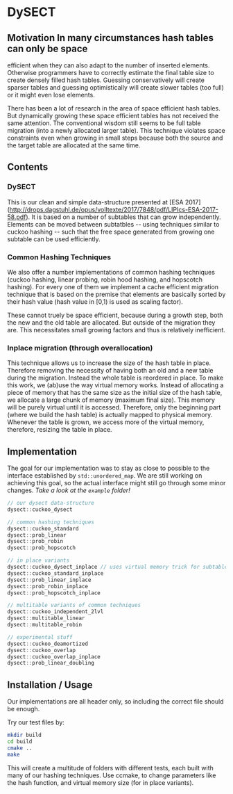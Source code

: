 # DySECT

## Motivation In many circumstances hash tables can only be space
efficient when they can also adapt to the number of inserted elements.
Otherwise programmers have to correctly estimate the final table size
to create densely filled hash tables.  Guessing conservatively will
create sparser tables and guessing optimistically will create slower
tables (too full) or it might even lose elements.

There has been a lot of research in the area of space efficient hash
tables.  But dynamically growing these space efficient tables has not
received the same attention.  The conventional wisdom still seems to
be full table migration (into a newly allocated larger table).  This
technique violates space constraints even when growing in small steps
because both the source and the target table are allocated at the same
time.

## Contents

### DySECT
This is our clean and simple data-structure presented at [ESA 2017]
(http://drops.dagstuhl.de/opus/volltexte/2017/7848/pdf/LIPIcs-ESA-2017-58.pdf).
It is based on a number of subtables that can grow independently.
Elements can be moved between subtatbles -- using techniques similar
to cuckoo hashing -- such that the free space generated from growing
one subtable can be used efficiently.

### Common Hashing Techniques
We also offer a number implementations of common hashing techniques
(cuckoo hashing, linear probing, robin hood hashing, and hopscotch
hashing).  For every one of them we implement a cache efficient
migration technique that is based on the premise that elements are
basically sorted by their hash value (hash value in [0,1) is used as
scaling factor).

These cannot truely be space efficient, because during a growth step,
both the new and the old table are allocated.  But outside of the
migration they are.  This necessitates small growing factors and thus
is relatively inefficient.

### Inplace migration (through overallocation)
This technique allows us to increase the size of the hash table in
place.  Therefore removing the necessity of having both an old and a
new table during the migration.  Instead the whole table is reordered
in place.  To make this work, we (ab)use the way virtual memory works.
Instead of allocating a piece of memory that has the same size as the
initial size of the hash table, we allocate a large chunk of memory
(maximum final size).  This memory will be purely virtual until it is
accessed.  Therefore, only the beginning part (where we build the hash
table) is actually mapped to physical memory.  Whenever the table is
grown, we access more of the virtual memory, therefore, resizing the
table in place.

## Implementation
The goal for our implementation was to stay as close
to possible to the interface established by `std::unordered_map`.  We
are still working on achieving this goal, so the actual interface
might still go through some minor changes.  *Take a look at the
`example` folder!*

```cpp
// our dysect data-structure
dysect::cuckoo_dysect

// common hashing techniques
dysect::cuckoo_standard
dysect::prob_linear
dysect::prob_robin
dysect::prob_hopscotch

// in place variants
dysect::cuckoo_dysect_inplace // uses virtual memory trick for subtable migration
dysect::cuckoo_standard_inplace
dysect::prob_linear_inplace
dysect::prob_robin_inplace
dysect::prob_hopscotch_inplace

// multitable variants of common techniques
dysect::cuckoo_independent_2lvl
dysect::multitable_linear
dysect::multitable_robin

// experimental stuff
dysect::cuckoo_deamortized
dysect::cuckoo_overlap
dysect::cuckoo_overlap_inplace
dysect::prob_linear_doubling

```

## Installation / Usage
Our implementations are all header only, so including the correct file
should be enough.

Try our test files by:

```sh
mkdir build
cd build
cmake ..
make
```

This will create a multitude of folders with different tests, each
built with many of our hashing techniques. Use ccmake, to change
parameters like the hash function, and virtual memory size (for in place
variants).
